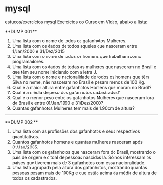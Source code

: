 # mysql
estudos/exercícios mysql 
Exercícios do Curso em Vídeo, abaixo a lista:

**DUMP 001
**

1) Uma lista com o nome de todos os gafanhotos Mulheres.
2) Uma lista com os dados de todos aqueles que nasceram entre 1/Jan/2000 e 31/Dez/2015.
3) Uma lista com o nome de todos os homens que trabalham como programadores.
4) Uma lista com os dados de todas as mulheres que nasceram no Brasil e que têm seu nome iniciando com a letra J.
5) Uma lista com o nome e nacionalidade de todos os homens que têm Silva no nome, não nasceram no Brasil e pesam menos de 100 Kg.
6) Qual é a maior altura entre gafanhotos Homens que moram no Brasil?
7) Qual é a média de peso dos gafanhotos cadastrados?
8) Qual é o menor peso entre os gafanhotos Mulheres que nasceram fora do Brasil e entre 01/Jan/1990 e 31/Dez/2000?
9) Quantas gafanhotos Mulheres tem mais de 1.90cm de altura?


_____________________________________________________________________________________________

**DUMP 002
**

1) Uma lista com as profissões dos gafanhotos e seus respectivos quantitativos.
2) Quantos gafanhotos homens e quantas mulheres nasceram após 01/Jan/2005.
3) Uma lista com os gafanhotos que nasceram fora do Brasil, mostrando o país de origem e o toal de pessoas nascidas lá. Só nos interessam os países que tiverem mais de 3 gafanhotos com essa nacionalidade.
4) Uma lista agrupada pela altura dos gafanhotos, mostrando quantas pessoas pesam mais de 100Kg e que estão acima da média de altura de todos os cadastrados.
